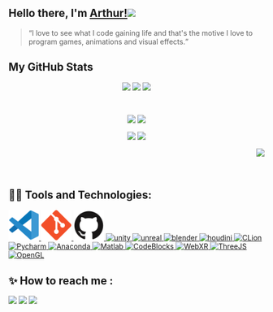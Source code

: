 ## Hello there, I'm [Arthur!](https://www.linkedin.com/in/arthur-gonze-machado-890715177)<img src="https://media.giphy.com/media/hvRJCLFzcasrR4ia7z/giphy.gif" width="25px">
<blockquote><q>I love to see what I code gaining life and that's the motive I love to program games, animations and visual effects.</q></blockquote>


## My GitHub Stats
<p align=center>
  <img src="https://badges.pufler.dev/visits/arthurgonze/arthurgonze?color=black&logo=github" />
  <img src="https://komarev.com/ghpvc/?username=arthurgonze&color=brightgreen" />
  <a href="https://github.com/arthurgonze">
    <img src="https://badges.pufler.dev/commits/monthly/arthurgonze?color=blue" />
  </a>
</p>

<br>
<p align="center">
 <img width="48%" src="https://github-readme-stats.vercel.app/api?username=arthurgonze&show_icons=true&theme=tokyonight&count_private=true&custom_title=@arthurgonze "> 
 <img  width="48%" src="https://github-readme-streak-stats.herokuapp.com/?user=arthurgonze&theme=tokyonight" />
</p>
<p align="center">
 <img width="300px" src="https://github-readme-stats.vercel.app/api/top-langs/?username=arthurgonze&layout=compact&theme=tokyonight&custom_title=Languages" /> 
 <img width="500px"src="https://activity-graph.herokuapp.com/graph?username=arthurgonze&theme=redical&exclude_repo=arthurgonze"> 
</p>
<p align="right">
  <img src="https://github-profile-trophy.vercel.app/?username=arthurgonze&theme=tokyonight&rank=SECRET,SSS,SS,S,AAA,AA,A,B" />
</p>
<br />

## 👩‍💻 Tools and Technologies:
<p align="left"> 
  <a href="https://code.visualstudio.com/" target="_blank" rel="noreferrer"> 
    <img width="60px" src="https://raw.githubusercontent.com/devicons/devicon/master/icons/vscode/vscode-original.svg" alt="vscode" /> 
  </a>
  <a href="https://git-scm.com/" target="_blank" rel="noreferrer"> 
    <img width="60px" src="https://raw.githubusercontent.com/devicons/devicon/master/icons/git/git-original.svg" alt="git"/> 
  </a>
  <a href="https://github.com/" target="_blank" rel="noreferrer"> 
    <img width="60px" src="https://raw.githubusercontent.com/devicons/devicon/master/icons/github/github-original.svg" alt="github"/> 
  </a>
  <a href="https://unity.com/" target="_blank" rel="noreferrer"> 
    <img width="120px" src="https://upload.wikimedia.org/wikipedia/commons/8/8a/Official_unity_logo.png?20150903192614" alt="unity"/> 
  </a>
  <a href="https://www.unrealengine.com/en-US/" target="_blank" rel="noreferrer"> 
    <img width="80px" src="https://cdn2.unrealengine.com/ue-logo-stacked-unreal-engine-w-677x545-fac11de0943f.png" alt="unreal"/> 
  </a>
  <a href="https://www.blender.org/" target="_blank" rel="noreferrer"> 
    <img width="60px" src="https://seeklogo.com/images/B/blender-logo-91B66CA31F-seeklogo.com.png" alt="blender"/> 
  </a>
  <a href="https://www.sidefx.com/products/houdini/" target="_blank" rel="noreferrer"> 
    <img width="120px" src="https://cdn.worldvectorlogo.com/logos/sidefx-houdini.svg" alt="houdini"/> 
  </a>
  <a href="https://www.jetbrains.com/pt-br/clion/" target="_blank" rel="noreferrer"> 
    <img width="60px" src="https://seeklogo.com/images/C/clion-logo-7874C69D7F-seeklogo.com.png" alt="CLion"/> 
  </a>
  <a href="https://www.jetbrains.com/pt-br/pycharm/" target="_blank" rel="noreferrer"> 
    <img width="60px" src="https://upload.wikimedia.org/wikipedia/commons/thumb/1/1d/PyCharm_Icon.svg/512px-PyCharm_Icon.svg.png?20200803065702" alt="Pycharm"/> 
  </a>
  <a href="https://www.anaconda.com/" target="_blank" rel="noreferrer"> 
    <img width="120px" src="https://www.pinclipart.com/picdir/big/180-1800785_anaconda-python-logo-clipart.png" alt="Anaconda"/> 
  </a>
  <a href="https://www.mathworks.com/products/matlab.html" target="_blank" rel="noreferrer"> 
    <img width="60px" src="https://upload.wikimedia.org/wikipedia/commons/thumb/2/21/Matlab_Logo.png/667px-Matlab_Logo.png?20170128174110" alt="Matlab"/> 
  </a>
  <a href="https://www.codeblocks.org/" target="_blank" rel="noreferrer"> 
    <img width="60px" src="https://upload.wikimedia.org/wikipedia/commons/4/4b/Codeblocks_logo.png" alt="CodeBlocks"/> 
  </a>
  <a href="https://immersive-web.github.io/webxr-samples/" target="_blank" rel="noreferrer"> 
    <img width="60px" src="https://immersive-web.github.io/webxr-samples/media/logo/webxr-logo.svg" alt="WebXR"/> 
  </a>
  <a href="https://threejs.org/" target="_blank" rel="noreferrer"> 
    <img width="60px" src="https://github.com/mrdoob/three.js/blob/38bf5f47a8c01a1d12d16a41b4097dc9ee31daad/files/icon.svg" alt="ThreeJS"/> 
  </a>
  <a href="https://www.opengl.org/" target="_blank" rel="noreferrer"> 
    <img width="80px" src="https://www.opengl.org/img/opengl_logo.jpg" alt="OpenGL"/> 
  </a>
</p>

 
## ✨ How to reach me : 

[<img src="https://img.icons8.com/bubbles/50/000000/gmail.png"/>](mailto:arthurgonze@gmail.com)
[<img target="_blank" src="https://img.icons8.com/bubbles/50/000000/linkedin.png"/>](https://www.linkedin.com/in/arthur-gonze-machado-890715177/) 
[<img target="_blank" src="https://img.icons8.com/bubbles/50/000000/github.png">](https://www.github.com/arthurgonze/) 
 

